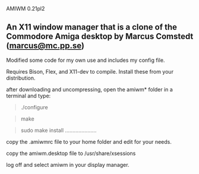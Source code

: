 AMIWM 0.21pl2

An X11 window manager that is a clone of the Commodore Amiga desktop 
by Marcus Comstedt (marcus@mc.pp.se)
---------------------

Modified some code for my own use and includes my config file.

Requires Bison, Flex, and X11-dev to compile. Install these from your distribution. 

after downloading and uncompressing, open the amiwm* folder in a terminal and type:

  >./configure

  >make

  >sudo make install
.....................  

copy the .amiwmrc file to your home folder and edit for your needs.

copy the amiwm.desktop file to /usr/share/xsessions

log off and select amiwm in your display manager.
